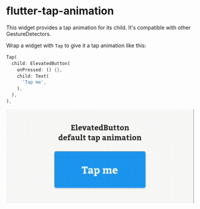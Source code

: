 
# flutter-tap-animation

This widget provides a tap animation for its child. It's compatible with other GestureDetectors.

Wrap a widget with `Tap` to give it a tap animation like this:

```dart
Tap(
  child: ElevatedButton(
    onPressed: () {},
    child: Text(
      'Tap me',
    ),
  ),
),
```
![An example of Tap in use](example.gif)




